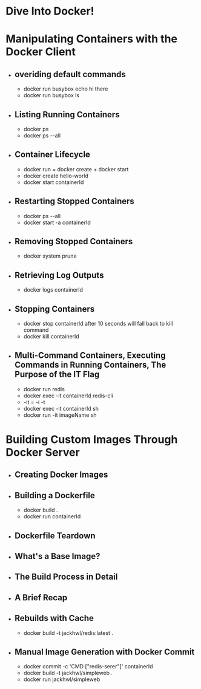 # Dive Into Docker!
# Manipulating Containers with the Docker Client
  * ## overiding default commands
    * docker run busybox echo hi there
    * docker run busybox ls
  * ## Listing Running Containers
    * docker ps
    * docker ps --all
  * ## Container Lifecycle
    * docker run = docker create + docker start
    * docker create hello-world
    * docker start containerId
  * ## Restarting Stopped Containers
    * docker ps --all
    * docker start -a containerId
  * ## Removing Stopped Containers
    * docker system prune
  * ## Retrieving Log Outputs
    * docker logs containerId
  * ## Stopping Containers
    * docker stop containerId after 10 seconds will fall back to kill command
    * docker kill containerId
  * ## Multi-Command Containers, Executing Commands in Running Containers, The Purpose of the IT Flag
    * docker run redis
    * docker exec -it containerId redis-cli
    * -it = -i -t
    * docker exec -it containerId sh
    * docker run -it imageName sh
# Building Custom Images Through Docker Server
  * ## Creating Docker Images
  * ## Building a Dockerfile
    * docker build .
    * docker run containerId
  * ## Dockerfile Teardown
  * ## What's a Base Image?
  * ## The Build Process in Detail
  * ## A Brief Recap
  * ## Rebuilds with Cache
    * docker build -t jackhwl/redis:latest .
  * ## Manual Image Generation with Docker Commit
    * docker commit -c 'CMD ["redis-serer"]' containerId
    * docker build -t jackhwl/simpleweb .
    * docker run jackhwl/simpleweb
    
